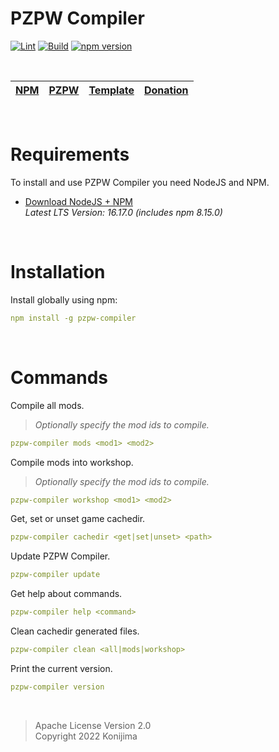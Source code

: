 # PZPW Compiler

[![Lint](https://github.com/Konijima/pzpw-compiler/actions/workflows/Lint.yml/badge.svg)](https://github.com/Konijima/pzpw-compiler/actions/workflows/Lint.yml)
[![Build](https://github.com/Konijima/pzpw-compiler/actions/workflows/Build.yml/badge.svg)](https://github.com/Konijima/pzpw-compiler/actions/workflows/Build.yml)
[![npm version](https://badge.fury.io/js/pzpw-compiler.svg)](https://badge.fury.io/js/pzpw-compiler)

<br>

[NPM](https://www.npmjs.com/search?q=pzpw) | [PZPW](https://github.com/Konijima/pzpw) | [Template](https://github.com/Konijima/pzpw-template) | [Donation](https://paypal.me/Konijima)
|---|---|---|---|

<br>

# Requirements

To install and use PZPW Compiler you need NodeJS and NPM.
- [Download NodeJS + NPM](https://nodejs.org/en/download/)  
*Latest LTS Version: 16.17.0 (includes npm 8.15.0)*

<br>

# Installation

Install globally using npm:
```yml
npm install -g pzpw-compiler
```

<br>

# Commands

Compile all mods.  
> *Optionally specify the mod ids to compile.*
```yml
pzpw-compiler mods <mod1> <mod2>
```

Compile mods into workshop.  
> *Optionally specify the mod ids to compile.*
```yml
pzpw-compiler workshop <mod1> <mod2>
```

Get, set or unset game cachedir.
```yml
pzpw-compiler cachedir <get|set|unset> <path>
```

Update PZPW Compiler.
```yml
pzpw-compiler update
```

Get help about commands.
```yml
pzpw-compiler help <command>
```

Clean cachedir generated files.
```yml
pzpw-compiler clean <all|mods|workshop>
```

Print the current version.
```yml
pzpw-compiler version
```

<br>

> Apache License Version 2.0  
> Copyright 2022 Konijima  
